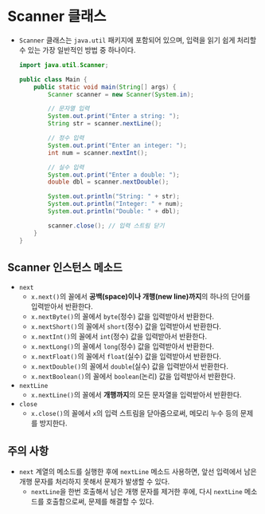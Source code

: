 # Scanner 클래스

- `Scanner` 클래스는 `java.util` 패키지에 포함되어 있으며, 입력을 읽기 쉽게 처리할 수 있는 가장 일반적인 방법 중 하나이다.

  ```java
  import java.util.Scanner;

  public class Main {
      public static void main(String[] args) {
          Scanner scanner = new Scanner(System.in);

          // 문자열 입력
          System.out.print("Enter a string: ");
          String str = scanner.nextLine();

          // 정수 입력
          System.out.print("Enter an integer: ");
          int num = scanner.nextInt();

          // 실수 입력
          System.out.print("Enter a double: ");
          double dbl = scanner.nextDouble();

          System.out.println("String: " + str);
          System.out.println("Integer: " + num);
          System.out.println("Double: " + dbl);

          scanner.close(); // 입력 스트림 닫기
      }
  }
  ```

## Scanner 인스턴스 메소드

- `next`
  - `x.next()`의 꼴에서 **공백(space)이나 개행(new line)까지**의 하나의 단어를 입력받아서 반환한다.
  - `x.nextByte()`의 꼴에서 `byte`(정수) 값을 입력받아서 반환한다.
  - `x.nextShort()`의 꼴에서 `short`(정수) 값을 입력받아서 반환한다.
  - `x.nextInt()`의 꼴에서 `int`(정수) 값을 입력받아서 반환한다.
  - `x.nextLong()`의 꼴에서 `long`(정수) 값을 입력받아서 반환한다.
  - `x.nextFloat()`의 꼴에서 `float`(실수) 값을 입력받아서 반환한다.
  - `x.nextDouble()`의 꼴에서 `double`(실수) 값을 입력받아서 반환한다.
  - `x.nextBoolean()`의 꼴에서 `boolean`(논리) 값을 입력받아서 반환한다.
- `nextLine`
  - `x.nextLine()`의 꼴에서 **개행까지**의 모든 문자열을 입력받아서 반환한다.
- `close`
  - `x.close()`의 꼴에서 `x`의 입력 스트림을 닫아줌으로써, 메모리 누수 등의 문제를 방지한다.

## 주의 사항

- `next` 계열의 메소드를 실행한 후에 `nextLine` 메소드 사용하면, 앞선 입력에서 남은 개행 문자를 처리하지 못해서 문제가 발생할 수 있다.
  - `nextLine`을 한번 호출해서 남은 개행 문자를 제거한 후에, 다시 `nextLine` 메소드를 호출함으로써, 문제를 해결할 수 있다.
